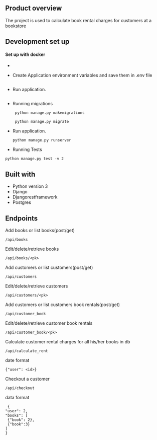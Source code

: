 
## Product overview
 The project is used to calculate book rental charges for customers at a bookstore

## Development set up

#### Set up with docker
- 
    
- Create Application environment variables and save them in .env file
    ```
    
    ```
- Run application.
    
    ```
- Running migrations

   
 	```
     python manage.py makemigrations
 	```

    
 	```
     python manage.py migrate
 	```



    
- Run application.
    ```
    python manage.py runserver
    ```

- Running Tests
 ```
 python manage.py test -v 2
 ```
 
## Built with
- Python version  3
- Django
- Djangorestframework
- Postgres

## Endpoints
Add books or list books(post/get)
```
/api/books
```

Edit/delete/retrieve books
```
/api/books/<pk>
```
Add customers or list customers(post/get)
```
/api/customers
```

Edit/delete/retrieve customers
```
/api/customers/<pk>
```

Add customers or list customers book rentals(post/get)
```
/api/customer_book
```

Edit/delete/retrieve customer book rentals
```
/api/customer_book/<pk>
```

Calculate customer rental charges for all his/her books in db
```
/api/calculate_rent
```

date format
```
{"user": <id>}
```

Checkout a customer 
```
/api/checkout
```
data format
```
 {
"user": 2,
"books": [
 {"book": 2},
 {"book":3}
]
}
```
